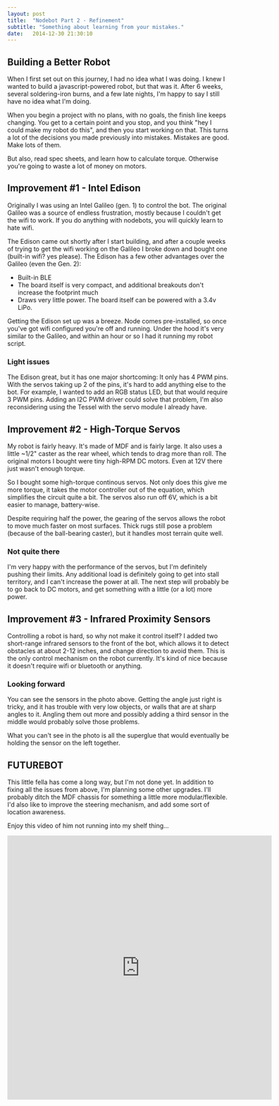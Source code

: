 ```yaml
---
layout: post
title:  "Nodebot Part 2 - Refinement"
subtitle: "Something about learning from your mistakes."
date:   2014-12-30 21:30:10
---
```


## Building a Better Robot

When I first set out on this journey, I had no idea what I was doing. I knew I wanted to build a javascript-powered robot, but that was it. After 6 weeks, several soldering-iron burns, and a few late nights, I'm happy to say I still have no idea what I'm doing.

When you begin a project with no plans, with no goals, the finish line keeps changing. You get to a certain point and you stop, and you think "hey I could make my robot do this", and then you start working on that. This turns a lot of the decisions you made previously into mistakes. Mistakes are good. Make lots of them.

But also, read spec sheets, and learn how to calculate torque. Otherwise you're going to waste a lot of money on motors.

## Improvement #1 - Intel Edison

Originally I was using an Intel Galileo (gen. 1) to control the bot. The original Galileo was a source of endless frustration, mostly because I couldn't get the wifi to work. If you do anything with nodebots, you will quickly learn to hate wifi.

The Edison came out shortly after I start building, and after a couple weeks of trying to get the wifi working on the Galileo I broke down and bought one (built-in wifi? yes please). The Edison has a few other advantages over the Galileo (even the Gen. 2):

* Built-in BLE
* The board itself is very compact, and additional breakouts don't increase the footprint much
* Draws very little power. The board itself can be powered with a 3.4v LiPo.

Getting the Edison set up was a breeze. Node comes pre-installed, so once you've got wifi configured you're off and running. Under the hood it's very similar to the Galileo, and within an hour or so I had it running my robot script.

### Light issues

The Edison great, but it has one major shortcoming: It only has 4 PWM pins. With the servos taking up 2 of the pins, it's hard to add anything else to the bot. For example, I wanted to add an RGB status LED, but that would require 3 PWM pins. Adding an I2C PWM driver could solve that problem, I'm also reconsidering using the Tessel with the servo module I already have.

## Improvement #2 - High-Torque Servos

My robot is fairly heavy. It's made of MDF and is fairly large. It also uses a little ~1/2" caster as the rear wheel, which tends to drag more than roll. The original motors I bought were tiny high-RPM DC motors. Even at 12V there just wasn't enough torque.

So I bought some high-torque continous servos. Not only does this give me more torque, it takes the motor controller out of the equation, which simplifies the circuit quite a bit. The servos also run off 6V, which is a bit easier to manage, battery-wise.

Despite requiring half the power, the gearing of the servos allows the robot to move much faster on most surfaces. Thick rugs still pose a problem (because of the ball-bearing caster), but it handles most terrain quite well.

### Not quite there

I'm very happy with the performance of the servos, but I'm definitely pushing their limits. Any additional load is definitely going to get into stall territory, and I can't increase the power at all. The next step will probably be to go back to DC motors, and get something with a little (or a lot) more power.

## Improvement #3 - Infrared Proximity Sensors

<div style="background-image: url('https://pbs.twimg.com/media/B5zDlzvIYAIdNIr.jpg:large')" class="hero-image"></div>

Controlling a robot is hard, so why not make it control itself? I added two short-range infrared sensors to the front of the bot, which allows it to detect obstacles at about 2-12 inches, and change direction to avoid them. This is the only control mechanism on the robot currently. It's kind of nice because it doesn't require wifi or bluetooth or anything.

### Looking forward

You can see the sensors in the photo above. Getting the angle just right is tricky, and it has trouble with very low objects, or walls that are at sharp angles to it. Angling them out more and possibly adding a third sensor in the middle would probably solve those problems.

What you can't see in the photo is all the superglue that would eventually be holding the sensor on the left together.

## FUTUREBOT

This little fella has come a long way, but I'm not done yet. In addition to fixing all the issues from above, I'm planning some other upgrades. I'll probably ditch the MDF chassis for something a little more modular/flexible. I'd also like to improve the steering mechanism, and add some sort of location awareness.

Enjoy this video of him not running into my shelf thing...

<iframe class="vine-embed" src="https://vine.co/v/OHHEuF6Bag3/embed/simple?related=0" width="600" height="600" frameborder="0"></iframe><script async src="//platform.vine.co/static/scripts/embed.js" charset="utf-8"></script>
